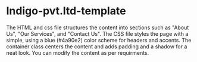 # Indigo-pvt.ltd-template
The HTML and css file structures the content into sections such as "About Us", "Our Services", and "Contact Us". The CSS file styles the page with a simple,  using a blue (#4a90e2) color scheme for headers and accents. The container class centers the content and adds padding and a shadow for a neat look. You can modify the content as per requirments.
